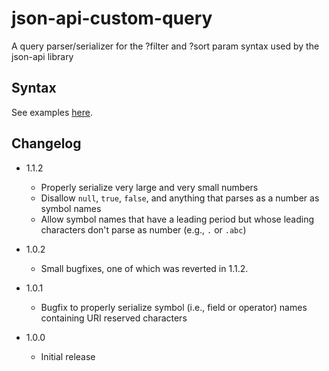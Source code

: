 # json-api-custom-query
A query parser/serializer for the ?filter and ?sort param syntax used by the json-api library

## Syntax
See examples [here](https://github.com/ethanresnick/json-api#filtering).

## Changelog

- 1.1.2
  - Properly serialize very large and very small numbers
  - Disallow `null`, `true`, `false`, and anything that parses as a number as symbol names
  - Allow symbol names that have a leading period but whose leading characters don't parse as number (e.g., `.` or `.abc`)
 
- 1.0.2
  - Small bugfixes, one of which was reverted in 1.1.2.
  
- 1.0.1
  - Bugfix to properly serialize symbol (i.e., field or operator) names containing URI reserved characters
  
- 1.0.0
  - Initial release
